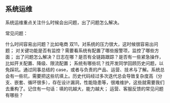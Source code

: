## 系统运维

系统运维重点关注什么时候会出问题，出了问题怎么解决。

常见问题：

什么时间容易出问题？比如电商 双11，对系统的压力很大，这时候很容易出问题；
对关键功能是否有监控？需要看系统有配置了哪些报警项，监控了哪些方面；
出了问题怎么解决？日志在哪？是否有全链路跟踪？是否有一些紧急操作，比如开关配置、降级、限流配置；
系统有哪些坑？找开发同学回顾历史问题，以免踩坑。通过同事总结的 case，或者与负责的产品、运营、技术与了解。系统总会有一些坑，需要把这些坑填上。历史代码经过多次迭代总会导致复杂度高（分支、嵌套、循环很多），存在设计漏洞，性能隐患等，很难维护，这些就需要我们去重构了。记住有一句话：填的坑越大，能力越大；
运营、客服反馈的常见问题有哪些？


